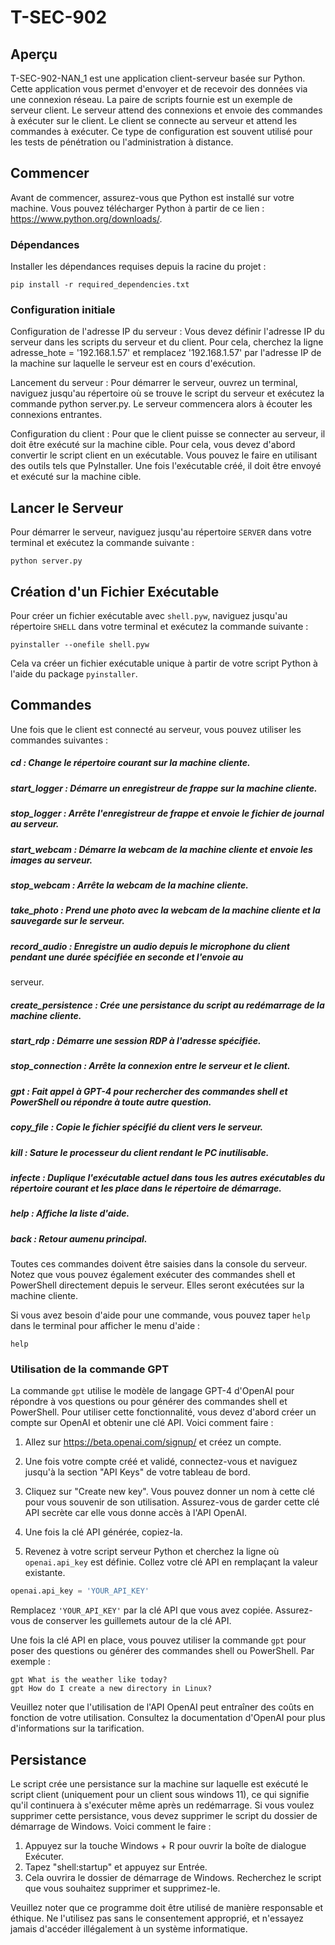 # T-SEC-902

## Aperçu

T-SEC-902-NAN_1 est une application client-serveur basée sur Python. Cette application vous permet d'envoyer et de recevoir des données via une connexion réseau. La paire de scripts fournie est un exemple de serveur client. Le serveur attend des connexions et envoie des commandes à exécuter sur le client. Le client se connecte au serveur et attend les commandes à exécuter. Ce type de configuration est souvent utilisé pour les tests de pénétration ou l'administration à distance.

## Commencer

Avant de commencer, assurez-vous que Python est installé sur votre machine. Vous pouvez télécharger Python à partir de ce lien : https://www.python.org/downloads/.

### Dépendances

Installer les dépendances requises depuis la racine du projet :

```
pip install -r required_dependencies.txt
```

### Configuration initiale

Configuration de l'adresse IP du serveur : Vous devez définir l'adresse IP du serveur dans les scripts du serveur et du client. Pour cela, cherchez la ligne adresse_hote = '192.168.1.57' et remplacez '192.168.1.57' par l'adresse IP de la machine sur laquelle le serveur est en cours d'exécution.

Lancement du serveur : Pour démarrer le serveur, ouvrez un terminal, naviguez jusqu'au répertoire où se trouve le script du serveur et exécutez la commande python server.py. Le serveur commencera alors à écouter les connexions entrantes.

Configuration du client : Pour que le client puisse se connecter au serveur, il doit être exécuté sur la machine cible. Pour cela, vous devez d'abord convertir le script client en un exécutable. Vous pouvez le faire en utilisant des outils tels que PyInstaller. Une fois l'exécutable créé, il doit être envoyé et exécuté sur la machine cible.


## Lancer le Serveur

Pour démarrer le serveur, naviguez jusqu'au répertoire `SERVER` dans votre terminal et exécutez la commande suivante :

```
python server.py
```

## Création d'un Fichier Exécutable

Pour créer un fichier exécutable avec `shell.pyw`, naviguez jusqu'au répertoire `SHELL` dans votre terminal et exécutez la commande suivante : 

```
pyinstaller --onefile shell.pyw
```
Cela va créer un fichier exécutable unique à partir de votre script Python à l'aide du package `pyinstaller`. 


## Commandes

Une fois que le client est connecté au serveur, vous pouvez utiliser les commandes suivantes :

##### cd <chemin>               : Change le répertoire courant sur la machine cliente.
##### start_logger              : Démarre un enregistreur de frappe sur la machine cliente.
##### stop_logger               : Arrête l'enregistreur de frappe et envoie le fichier de journal au serveur.
##### start_webcam              : Démarre la webcam de la machine cliente et envoie les images au serveur.
##### stop_webcam               : Arrête la webcam de la machine cliente.
##### take_photo                : Prend une photo avec la webcam de la machine cliente et la sauvegarde sur le serveur.
##### record_audio <duree>      : Enregistre un audio depuis le microphone du client pendant une durée spécifiée en seconde et l'envoie au

 serveur.
##### create_persistence        : Crée une persistance du script au redémarrage de la machine cliente.
##### start_rdp <adresse>       : Démarre une session RDP à l'adresse spécifiée.
##### stop_connection           : Arrête la connexion entre le serveur et le client.
##### gpt <question>            : Fait appel à GPT-4 pour rechercher des commandes shell et PowerShell ou répondre à toute autre question.
##### copy_file <fichier>       : Copie le fichier spécifié du client vers le serveur.
##### kill                      : Sature le processeur du client rendant le PC inutilisable.
##### infecte                   : Duplique l'exécutable actuel dans tous les autres exécutables du répertoire courant et les place dans le répertoire de démarrage.
##### help                      : Affiche la liste d'aide.
##### back                      : Retour aumenu principal.

Toutes ces commandes doivent être saisies dans la console du serveur. Notez que vous pouvez également exécuter des commandes shell et PowerShell directement depuis le serveur. Elles seront exécutées sur la machine cliente.

Si vous avez besoin d'aide pour une commande, vous pouvez taper `help` dans le terminal pour afficher le menu d'aide :

```
help
```

### Utilisation de la commande GPT

La commande `gpt` utilise le modèle de langage GPT-4 d'OpenAI pour répondre à vos questions ou pour générer des commandes shell et PowerShell. Pour utiliser cette fonctionnalité, vous devez d'abord créer un compte sur OpenAI et obtenir une clé API. Voici comment faire :

1. Allez sur https://beta.openai.com/signup/ et créez un compte.

2. Une fois votre compte créé et validé, connectez-vous et naviguez jusqu'à la section "API Keys" de votre tableau de bord.

3. Cliquez sur "Create new key". Vous pouvez donner un nom à cette clé pour vous souvenir de son utilisation. Assurez-vous de garder cette clé API secrète car elle vous donne accès à l'API OpenAI.

4. Une fois la clé API générée, copiez-la.

5. Revenez à votre script serveur Python et cherchez la ligne où `openai.api_key` est définie. Collez votre clé API en remplaçant la valeur existante.

```python
openai.api_key = 'YOUR_API_KEY'
```

Remplacez `'YOUR_API_KEY'` par la clé API que vous avez copiée. Assurez-vous de conserver les guillemets autour de la clé API.

Une fois la clé API en place, vous pouvez utiliser la commande `gpt` pour poser des questions ou générer des commandes shell ou PowerShell. Par exemple :

```
gpt What is the weather like today?
gpt How do I create a new directory in Linux?
```

Veuillez noter que l'utilisation de l'API OpenAI peut entraîner des coûts en fonction de votre utilisation. Consultez la documentation d'OpenAI pour plus d'informations sur la tarification.

## Persistance

Le script crée une persistance sur la machine sur laquelle est exécuté le script client (uniquement pour un client sous windows 11), ce qui signifie qu'il continuera à s'exécuter même après un redémarrage. Si vous voulez supprimer cette persistance, vous devez supprimer le script du dossier de démarrage de Windows. Voici comment le faire :

1. Appuyez sur la touche Windows + R pour ouvrir la boîte de dialogue Exécuter.
2. Tapez "shell:startup" et appuyez sur Entrée.
3. Cela ouvrira le dossier de démarrage de Windows. Recherchez le script que vous souhaitez supprimer et supprimez-le.

Veuillez noter que ce programme doit être utilisé de manière responsable et éthique. Ne l'utilisez pas sans le consentement approprié, et n'essayez jamais d'accéder illégalement à un système informatique.
